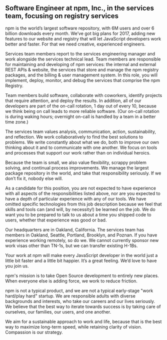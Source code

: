 ## Software Engineer at npm, Inc., in the services team, focusing on registry services

npm is the world’s largest software repository, with 6M users and over 6 billion downloads every month. We’ve got big plans for 2017, adding new features to our website and registry that will let JavaScript developers work better and faster. For that we need creative, experienced engineers.

Services team members report to the services engineering manager and work alongside the services technical lead. Team members are responsible for maintaining and developing of npm services: the internal and external REST APIs & website, the services that store and manage the npm registry packages, and the billing & user management system. In this role, you will implement, deploy, monitor, and debug the services that comprise the npm Registry. 

Team members build software, collaborate with coworkers, identify projects that require attention, and deploy the results. In addition, all of our developers are part of the on-call rotation, 1 day out of every 10, because we think being on call leads to more reliable software. (Our on-call rotation is during waking hours; overnight on-call is handled by a team in a better time zone.)

The services team values analysis, communication, action, sustainability, and reflection. We work collaboratively to find the best solutions to problems. We write constantly about what we do, both to improve our own thinking about it and to communicate with one another. We focus on tools and processes that support our work rather than on individual heroics.

Because the team is small, we also value flexibility, scrappy problem solving, and continual process improvements. We manage the largest package repository in the world, and take that responsibility seriously. If we don’t fix it, nobody else will.

As a candidate for this position, you are not expected to have experience with all aspects of the responsibilities listed above, nor are you expected to have a depth of particular experience with any of our tools. We have omitted specific technologies from this job description because we feel that skills and tools can (and will, by necessity!) be learned on the job. We do want you to be prepared to talk to us about a time you shipped code to users, whether that experience was good or bad.

Our headquarters are in Oakland, California. The services team has members in Oakland, Seattle, Portland, Brooklyn, and Poznan. If you have experience working remotely, so do we. We cannot currently sponsor new work visas other than TN-1s, but we can transfer existing H-1Bs.

Your work at npm will make every JavaScript developer in the world just a little bit faster and a little bit happier. It’s a great feeling. We’d love to have you join us.

npm's mission is to take Open Source development to entirely new places. When everyone else is adding force, we work to reduce friction.

npm is not a typical product, and we are not a typical early-stage "work hard/play hard" startup. We are responsible adults with diverse backgrounds and interests, who take our careers and our lives seriously. We believe that the best way to iterate towards success is by taking care of ourselves, our families, our users, and one another.

We aim for a sustainable approach to work and life, because that is the best way to maximize long-term speed, while retaining clarity of vision. Compassion is our strategy.
